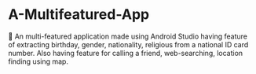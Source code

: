 # A-Multifeatured-App
	An multi-featured application made using Android Studio having feature of extracting birthday, gender, nationality, religious from a national ID card number. Also having feature for calling a friend, web-searching, location finding using map.
